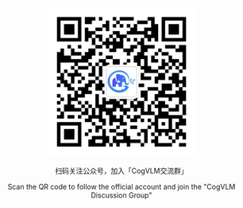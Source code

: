 <div align="center">
<img src=wechat.jpg width="60%"/>

<p> 扫码关注公众号，加入「CogVLM交流群」 </p>
<p> Scan the QR code to follow the official account and join the "CogVLM Discussion Group" </p>
</div>

